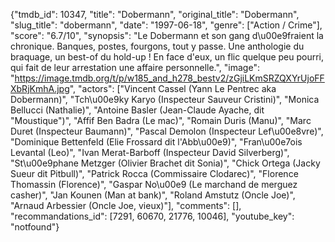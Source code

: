 {"tmdb_id": 10347, "title": "Dobermann", "original_title": "Dobermann", "slug_title": "dobermann", "date": "1997-06-18", "genre": ["Action / Crime"], "score": "6.7/10", "synopsis": "Le Dobermann et son gang d\u00e9fraient la chronique. Banques, postes, fourgons, tout y passe. Une anthologie du braquage, un best-of du hold-up ! En face d'eux, un flic quelque peu pourri, qui fait de leur arrestation une affaire personnelle.", "image": "https://image.tmdb.org/t/p/w185_and_h278_bestv2/zGjiLKmSRZQXYrUjoFFXbRjKmhA.jpg", "actors": ["Vincent Cassel (Yann Le Pentrec aka Dobermann)", "Tch\u00e9ky Karyo (Inspecteur Sauveur Cristini)", "Monica Bellucci (Nathalie)", "Antoine Basler (Jean-Claude Ayache, dit \"Moustique\")", "Affif Ben Badra (Le mac)", "Romain Duris (Manu)", "Marc Duret (Inspecteur Baumann)", "Pascal Demolon (Inspecteur Lef\u00e8vre)", "Dominique Bettenfeld (Elie Frossard dit l'Abb\u00e9)", "Fran\u00e7ois Levantal (Leo)", "Ivan Merat-Barboff (Inspecteur David Silverberg)", "St\u00e9phane Metzger (Olivier Brachet dit Sonia)", "Chick Ortega (Jacky Sueur dit Pitbull)", "Patrick Rocca (Commissaire Clodarec)", "Florence Thomassin (Florence)", "Gaspar No\u00e9 (Le marchand de merguez casher)", "Jan Kounen (Man at bank)", "Roland Amstutz (Oncle Joe)", "Arnaud Arbessier (Oncle Joe, vieux)"], "comments": [], "recommandations_id": [7291, 60670, 21776, 10046], "youtube_key": "notfound"}